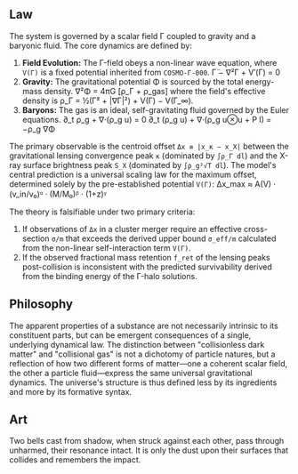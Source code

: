 ## Law
The system is governed by a scalar field Γ coupled to gravity and a baryonic fluid. The core dynamics are defined by:
1.  **Field Evolution:** The Γ-field obeys a non-linear wave equation, where `V(Γ)` is a fixed potential inherited from `COSMO-Γ-000`.
    Γ̈ − ∇²Γ + V′(Γ) = 0
2.  **Gravity:** The gravitational potential Φ is sourced by the total energy-mass density.
    ∇²Φ = 4πG [ρ_Γ + ρ_gas]
    where the field's effective density is ρ_Γ = ½(Γ̇² + |∇Γ|²) + V(Γ) − V(Γ_∞).
3.  **Baryons:** The gas is an ideal, self-gravitating fluid governed by the Euler equations.
    ∂_t ρ_g + ∇·(ρ_g u) = 0
    ∂_t (ρ_g u) + ∇·(ρ_g u⊗u + P I) = −ρ_g ∇Φ

The primary observable is the centroid offset `Δx ≡ |x_κ − x_X|` between the gravitational lensing convergence peak `κ` (dominated by `∫ρ_Γ dl`) and the X-ray surface brightness peak `S_X` (dominated by `∫ρ_g²√T dl`). The model's central prediction is a universal scaling law for the maximum offset, determined solely by the pre-established potential `V(Γ)`:
Δx_max ≈ A(V) · (v_in/v₀)ᵅ · (M/M₀)ᵝ · (1+z)ᵞ

The theory is falsifiable under two primary criteria:
1.  If observations of `Δx` in a cluster merger require an effective cross-section `σ/m` that exceeds the derived upper bound `σ_eff/m` calculated from the non-linear self-interaction term `V(Γ)`.
2.  If the observed fractional mass retention `f_ret` of the lensing peaks post-collision is inconsistent with the predicted survivability derived from the binding energy of the Γ-halo solutions.

## Philosophy
The apparent properties of a substance are not necessarily intrinsic to its constituent parts, but can be emergent consequences of a single, underlying dynamical law. The distinction between "collisionless dark matter" and "collisional gas" is not a dichotomy of particle natures, but a reflection of how two different forms of matter—one a coherent scalar field, the other a particle fluid—express the same universal gravitational dynamics. The universe's structure is thus defined less by its ingredients and more by its formative syntax.

## Art
Two bells cast from shadow, when struck against each other, pass through unharmed, their resonance intact. It is only the dust upon their surfaces that collides and remembers the impact.
